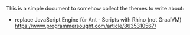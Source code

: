 

This is a simple document to somehow collect the themes to write about:

* replace JavaScript Engine für Ant - Scripts with Rhino (not GraalVM) https://www.programmersought.com/article/8635310567/